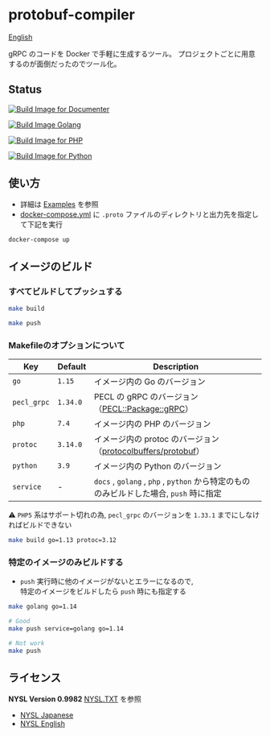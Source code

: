 # protobuf-compiler

[English](https://github.com/mythrnr/protobuf-compiler/blob/master/README.md)

gRPC のコードを Docker で手軽に生成するツール。
プロジェクトごとに用意するのが面倒だったのでツール化。

## Status

[![Build Image for Documenter](https://github.com/mythrnr/protobuf-compiler/workflows/Build%20Image%20for%20Documenter/badge.svg)](https://github.com/mythrnr/protobuf-compiler/actions?query=workflow%3A%22Build+Image+for+Documenter%22)

[![Build Image Golang](https://github.com/mythrnr/protobuf-compiler/workflows/Build%20Image%20Golang/badge.svg)](https://github.com/mythrnr/protobuf-compiler/actions?query=workflow%3A%22Build+Image+Golang%22)

[![Build Image for PHP](https://github.com/mythrnr/protobuf-compiler/workflows/Build%20Image%20for%20PHP/badge.svg)](https://github.com/mythrnr/protobuf-compiler/actions?query=workflow%3A%22Build+Image+for+PHP%22)

[![Build Image for Python](https://github.com/mythrnr/protobuf-compiler/workflows/Build%20Image%20for%20Python/badge.svg)](https://github.com/mythrnr/protobuf-compiler/actions?query=workflow%3A%22Build+Image+for+Python%22)

## 使い方

- 詳細は [Examples](https://github.com/mythrnr/protobuf-compiler/tree/master/examples) を参照
- [docker-compose.yml](https://github.com/mythrnr/protobuf-compiler/blob/master/examples/docker-compose.yml) に
`.proto` ファイルのディレクトリと出力先を指定して下記を実行

```bash
docker-compose up
```

## イメージのビルド

### すべてビルドしてプッシュする

```bash
make build

make push
```

### Makefileのオプションについて

| Key | Default | Description |
|-|-|-|
| `go` | `1.15` | イメージ内の Go のバージョン |
| `pecl_grpc` | `1.34.0` | PECL の gRPC のバージョン（[PECL::Package::gRPC](https://pecl.php.net/package/gRPC)） |
| `php` | `7.4` | イメージ内の PHP のバージョン |
| `protoc` | `3.14.0` | イメージ内の protoc のバージョン（[protocolbuffers/protobuf](https://github.com/protocolbuffers/protobuf/releases)） |
| `python` | `3.9` | イメージ内の Python のバージョン |
| `service` | - | `docs` , `golang` , `php` , `python` から特定のもののみビルドした場合, `push` 時に指定 |

⚠️ `PHP5` 系はサポート切れの為, `pecl_grpc` のバージョンを `1.33.1` までにしなければビルドできない


```bash
make build go=1.13 protoc=3.12
```

### 特定のイメージのみビルドする

- `push` 実行時に他のイメージがないとエラーになるので,  
特定のイメージをビルドしたら `push` 時にも指定する

```bash
make golang go=1.14

# Good
make push service=golang go=1.14

# Not work
make push
```

## ライセンス

__NYSL Version 0.9982__
[NYSL.TXT](https://github.com/mythrnr/protobuf-compiler/blob/master/NYSL.TXT) を参照

- [NYSL Japanese](http://www.kmonos.net/nysl/)
- [NYSL English](http://www.kmonos.net/nysl/index.en.html)
